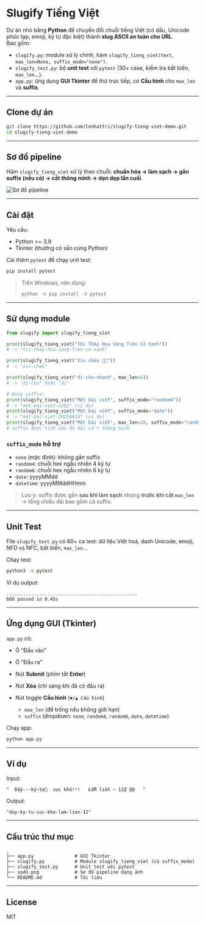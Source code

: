 
# Slugify Tiếng Việt

Dự án nhỏ bằng **Python** để chuyển đổi chuỗi tiếng Việt (có dấu, Unicode phức tạp, emoji, ký tự đặc biệt) thành **slug ASCII an toàn cho URL**.  
Bao gồm:

- `slugify.py`: module xử lý chính, hàm `slugify_tieng_viet(text, max_len=None, suffix_mode="none")`.
- `slugify_test.py`: bộ **unit test** với `pytest` (30+ case, kiểm tra bất biến, `max_len`…).
- `app.py`: ứng dụng **GUI Tkinter** để thử trực tiếp, có **Cấu hình** cho `max_len` và **suffix**.

---

## Clone dự án

```bash
git clone https://github.com/lenhattri/slugify-tieng-viet-demo.git
cd slugify-tieng-viet-demo
````

---

## Sơ đồ pipeline

Hàm `slugify_tieng_viet` xử lý theo chuỗi: **chuẩn hóa → làm sạch → gắn suffix (nếu có) → cắt thông minh → dọn dẹp lần cuối**.

![Sơ đồ pipeline](sodo.png)

---

## Cài đặt

Yêu cầu:

* Python >= 3.9
* Tkinter (thường có sẵn cùng Python)

Cài thêm `pytest` để chạy unit test:

```bash
pip install pytest
```

> Trên Windows, nên dùng:
>
> ```bash
> python -m pip install -U pytest
> ```

---

## Sử dụng module

```python
from slugify import slugify_tieng_viet

print(slugify_tieng_viet("Tôi Thấy Hoa Vàng Trên Cỏ Xanh"))
# -> "toi-thay-hoa-vang-tren-co-xanh"

print(slugify_tieng_viet("Xin chào 🌟🔥"))
# -> "xin-chao"

print(slugify_tieng_viet("đi-cho-nhanh", max_len=5))
# -> "di-cho" hoặc "di"

# Dùng suffix:
print(slugify_tieng_viet("Một bài viết", suffix_mode="random4"))
# -> "mot-bai-viet-a1b2" (ví dụ)
print(slugify_tieng_viet("Một bài viết", suffix_mode="date"))
# -> "mot-bai-viet-20250824" (ví dụ)
print(slugify_tieng_viet("Một bài viết", max_len=20, suffix_mode="random6"))
# suffix được tính vào độ dài cắt thông minh
```

### `suffix_mode` hỗ trợ

* `none` (mặc định): không gắn suffix
* `random4`: chuỗi hex ngẫu nhiên 4 ký tự
* `random6`: chuỗi hex ngẫu nhiên 6 ký tự
* `date`: yyyyMMdd
* `datetime`: yyyyMMddHHmm

> Lưu ý: suffix được gắn **sau khi làm sạch** nhưng **trước khi cắt `max_len`** → tổng chiều dài bao gồm cả suffix.

---

## Unit Test

File `slugify_test.py` có 60+ ca test: dữ liệu Việt hoá, dash Unicode, emoji, NFD vs NFC, bất biến, `max_len`…

Chạy test:

```bash
python3 -m pytest 
```

Ví dụ output:

```
................................................
666 passed in 0.45s
```

---

## Ứng dụng GUI (Tkinter)

`app.py` có:

* Ô “Đầu vào”
* Ô “Đầu ra”
* Nút **Submit** (phím tắt **Enter**)
* Nút **Xóa** (chỉ sáng khi đã có đầu ra)
* Nút toggle **Cấu hình** (`▼/▲ Cấu hình`)

  * `max_len` (để trống nếu không giới hạn)
  * `suffix` (dropdown: `none`, `random4`, `random6`, `date`, `datetime`)

Chạy app:

```bash
python app.py
```

---

## Ví dụ

Input:

```
"  Đầy---ký—tự🤯  cực khó!!!   ŁắM liền – 12₫ @@   "
```

Output:

```
"day-ky-tu-cuc-kho-lam-lien-12"
```

---

## Cấu trúc thư mục

```
.
├── app.py               # GUI Tkinter
├── slugify.py           # Module slugify_tieng_viet (có suffix_mode)
├── slugify_test.py      # Unit test với pytest
├── sodo.png             # Sơ đồ pipeline dạng ảnh
└── README.md            # Tài liệu
```

---

## License

MIT

